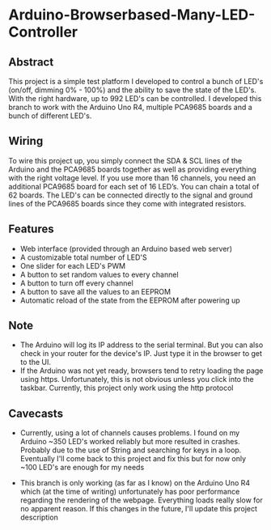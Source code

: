 # Arduino-Browserbased-Many-LED-Controller

## Abstract
This project is a simple test platform I developed to control a bunch of LED's (on/off, dimming 0% - 100%) and the ability to save the state of the LED's. With the right hardware, up to 992 LED's can be controlled. I developed this branch to work with the Arduino Uno R4, multiple PCA9685 boards and a bunch of different LED's.

## Wiring
To wire this project up, you simply connect the SDA & SCL lines of the Arduino and the PCA9685 boards together as well as providing everything with the right voltage level. If you use more than 16 channels, you need an additional PCA9685 board for each set of 16 LED’s. You can chain a total of 62 boards. The LED's can be connected directly to the signal and ground lines of the PCA9685 boards since they come with integrated resistors.

## Features
* Web interface (provided through an Arduino based web server)
* A customizable total number of LED'S
* One slider for each LED's PWM
* A button to set random values to every channel
* A button to turn off every channel
* A button to save all the values to an EEPROM
* Automatic reload of the state from the EEPROM after powering up

## Note
* The Arduino will log its IP address to the serial terminal. But you can also check in your router for the device's IP. Just type it in the browser to get to the UI.
* If the Arduino was not yet ready, browsers tend to retry loading the page using https. Unfortunately, this is not obvious unless you click into the taskbar. Currently, this project only work using the http protocol

## Cavecasts
* Currently, using a lot of channels causes problems. I found on my Arduino ~350 LED's worked reliably but more resulted in crashes. Probably due to the use of String and searching for keys in a loop. Eventually I'll come back to this project and fix this but for now only ~100 LED's are enough for my needs

* This branch is only working (as far as I know) on the Arduino Uno R4 which (at the time of writing) unfortunately has poor performance regarding the rendering of the webpage. Everything loads really slow for no apparent reason. If this changes in the future, I'll update this project description